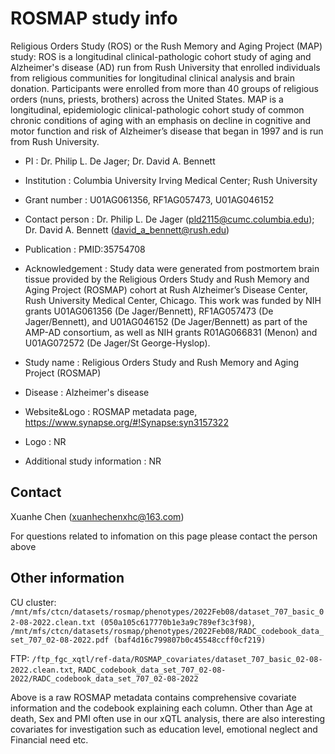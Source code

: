 # ROSMAP study info

Religious Orders Study (ROS) or the Rush Memory and Aging Project (MAP) study: ROS is a longitudinal clinical-pathologic cohort study of aging and Alzheimer's disease (AD) run from Rush University that enrolled individuals from religious communities for longitudinal clinical analysis and brain donation. Participants were enrolled from more than 40 groups of religious orders (nuns, priests, brothers) across the United States. MAP is a longitudinal, epidemiologic clinical-pathologic cohort study of common chronic conditions of aging with an emphasis on decline in cognitive and motor function and risk of Alzheimer’s disease that began in 1997 and is run from Rush University.

- PI : Dr. Philip L. De Jager; Dr. David A. Bennett
- Institution : Columbia University Irving Medical Center; Rush University
- Grant number : U01AG061356, RF1AG057473, U01AG046152
- Contact person : Dr. Philip L. De Jager (pld2115@cumc.columbia.edu); Dr. David A. Bennett (david_a_bennett@rush.edu)
- Publication : PMID:35754708
- Acknowledgement : Study data were generated from postmortem brain tissue provided by the Religious Orders Study and Rush Memory and Aging Project (ROSMAP) cohort at Rush Alzheimer’s Disease Center, Rush University Medical Center, Chicago. This work was funded by NIH grants U01AG061356 (De Jager/Bennett), RF1AG057473 (De Jager/Bennett), and U01AG046152 (De Jager/Bennett) as part of the AMP-AD consortium, as well as NIH grants R01AG066831 (Menon) and U01AG072572 (De Jager/St George-Hyslop).
- Study name : Religious Orders Study and Rush Memory and Aging Project (ROSMAP)

- Disease : Alzheimer's disease
- Website&Logo : ROSMAP metadata page, https://www.synapse.org/#!Synapse:syn3157322
- Logo : NR
- Additional study information : NR

## Contact 

Xuanhe Chen (xuanhechenxhc@163.com)

For questions related to infomation on this page please contact the person above

## Other information

CU cluster: `/mnt/mfs/ctcn/datasets/rosmap/phenotypes/2022Feb08/dataset_707_basic_02-08-2022.clean.txt (050a105c617770b1e3a9c789ef3c3f98)`, `/mnt/mfs/ctcn/datasets/rosmap/phenotypes/2022Feb08/RADC_codebook_data_set_707_02-08-2022.pdf (baf4d16c799807b0c45548ccff0cf219)`

FTP: `/ftp_fgc_xqtl/ref-data/ROSMAP_covariates/dataset_707_basic_02-08-2022.clean.txt`, `RADC_codebook_data_set_707_02-08-2022/RADC_codebook_data_set_707_02-08-2022`

Above is a raw ROSMAP metadata contains comprehensive covariate information and the codebook explaining each column. Other than Age at death, Sex and PMI often use in our xQTL analysis, there are also interesting covariates for investigation such as education level, emotional neglect and Financial need etc.
